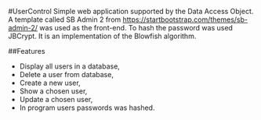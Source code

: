 
#UserControl
Simple web application supported by the Data Access Object. 
A template called SB Admin 2 from https://startbootstrap.com/themes/sb-admin-2/ 
was used as the front-end. To hash the password was used JBCrypt. It is an implementation of the Blowfish algorithm.

##Features

* Display all users in a database,
* Delete a user from database,
* Create a new user,
* Show a chosen user,
* Update a chosen user,
* In program users passwords was hashed.